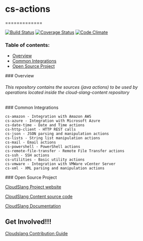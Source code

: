 # cs-actions
=============

[![Build Status](https://travis-ci.org/CloudSlang/cs-actions.svg?branch=master)](https://travis-ci.org/CloudSlang/cs-actions)
[![Coverage Status](https://coveralls.io/repos/github/CloudSlang/cs-actions/badge.svg)](https://coveralls.io/github/CloudSlang/cs-actions)
[![Code Climate](https://codeclimate.com/github/CloudSlang/cs-actions/badges/gpa.svg)](https://codeclimate.com/github/CloudSlang/cs-actions)


### Table of contents:
* [Overview](#Overview)
* [Common Integrations](#CommonIntegrations)
* [Open Source Project](#OpenSourceProject)

<a name="Overview"/>
### Overview

###### This repository contains the sources (java actions) to be used by operations located inside the cloud-slang-content repository

<a name="CommonIntegrations"/>
### Common Integrations

    cs-amazon - Integration with Amazon AWS
    cs-azure - Integration with Microsoft Azure
    cs-date-time - Date and Time actions
    cs-http-client - HTTP REST calls
    cs-json - JSON parsing and manipulation actions
    cs-lists - String list manipulation actions
    cs-mail - Email actions
    cs-powershell - PowerShell actions
    cs-remote-file-transfer - Remote File Transfer actions
    cs-ssh - SSH actions
    cs-utilities - Basic utility actions
    cs-vmware - Integration with VMWare vCenter Server
    cs-xml - XML parsing and manipulation actions

<a name="OpenSourceProject"/>
### Open Source Project

[CloudSlang Project website](http://cloudslang.io/#/)

[CloudSlang Content source code](https://github.com/CloudSlang/cloud-slang-content)

[CloudSlang Documentation](http://cloudslang-docs.readthedocs.io/en/latest/)


## Get Involved!!!

[Cloudslang Contribution Guide](https://github.com/CloudSlang/cs-actions/blob/master/CONTRIBUTING.md)